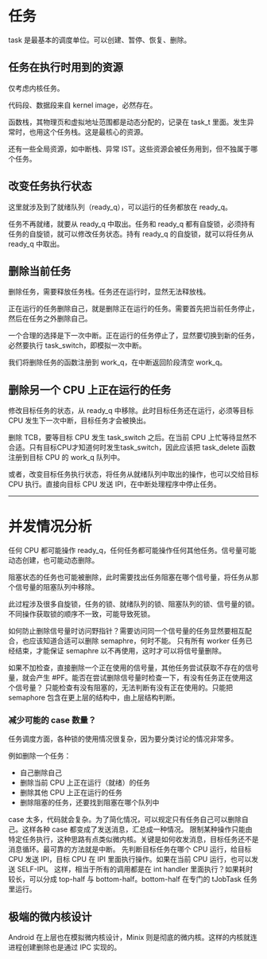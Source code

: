# 任务

task 是最基本的调度单位。可以创建、暂停、恢复、删除。

## 任务在执行时用到的资源

仅考虑内核任务。

代码段、数据段来自 kernel image，必然存在。

函数栈，其物理页和虚拟地址范围都是动态分配的，记录在 task_t 里面。发生异常时，也用这个任务栈。这是最核心的资源。

还有一些全局资源，如中断栈、异常 IST。这些资源会被任务用到，但不独属于哪个任务。

## 改变任务执行状态

这里就涉及到了就绪队列（ready_q），可以运行的任务都放在 ready_q。

任务不再就绪，就要从 ready_q 中取出。任务和 ready_q 都有自旋锁，必须持有任务的自旋锁，就可以修改任务状态。持有 ready_q 的自旋锁，就可以将任务从 ready_q 中取出。

## 删除当前任务

删除任务，需要释放任务栈。任务还在运行时，显然无法释放栈。

正在运行的任务删除自己，就是删除正在运行的任务。需要首先把当前任务停止，然后在任务之外删除自己。

一个合理的选择是下一次中断。正在运行的任务停止了，显然要切换到新的任务，必然要执行 task_switch，即模拟一次中断。

我们将删除任务的函数注册到 work_q，在中断返回阶段清空 work_q。

## 删除另一个 CPU 上正在运行的任务

修改目标任务的状态，从 ready_q 中移除。此时目标任务还在运行，必须等目标 CPU 发生下一次中断，目标任务才会被换出。

删除 TCB，要等目标 CPU 发生 task_switch 之后。在当前 CPU 上忙等待显然不合适。只有目标CPU才知道何时发生task_switch，因此应该把 task_delete 函数注册到目标 CPU 的 work_q 队列中。

或者，改变目标任务执行状态，将任务从就绪队列中取出的操作，也可以交给目标 CPU 执行。直接向目标 CPU 发送 IPI，在中断处理程序中停止任务。

---

# 并发情况分析

任何 CPU 都可能操作 ready_q，任何任务都可能操作任何其他任务。信号量可能动态创建，也可能动态删除。

阻塞状态的任务也可能被删除，此时需要找出任务阻塞在哪个信号量，将任务从那个信号量的阻塞队列中移除。

此过程涉及很多自旋锁，任务的锁、就绪队列的锁、阻塞队列的锁、信号量的锁。不同操作获取锁的顺序不一致，可能导致死锁。

如何防止删除信号量时访问野指针？需要访问同一个信号量的任务显然要相互配合，也应该知道合适可以删除 semaphre，何时不能。
只有所有 worker 任务已经结束，才能保证 semaphre 以不再使用，这时才可以将信号量删除。

如果不加检查，直接删除一个正在使用的信号量，其他任务尝试获取不存在的信号量，就会产生 #PF。能否在尝试删除信号量时检查一下，有没有任务正在使用这个信号量？
只能检查有没有阻塞的，无法判断有没有正在使用的。只能把 semaphore 包含在更上层的结构中，由上层结构判断。

### 减少可能的 case 数量？

任务调度方面，各种锁的使用情况很复杂，因为要分类讨论的情况非常多。

例如删除一个任务：
- 自己删除自己
- 删除当前 CPU 上正在运行（就绪）的任务
- 删除其他 CPU 上正在运行的任务
- 删除阻塞的任务，还要找到阻塞在哪个队列中

case 太多，代码就会复杂。为了简化情况，可以规定只有任务自己可以删除自己。这样各种 case 都变成了发送消息，汇总成一种情况。
限制某种操作只能由特定任务执行，这种思路有点类似微内核。关键是如何收发消息，目标任务还不是消息循环。最可靠的方法就是中断。
先判断目标任务在哪个 CPU 运行，给目标 CPU 发送 IPI，目标 CPU 在 IPI 里面执行操作。如果在当前 CPU 运行，也可以发送 SELF-IPI。
这样，相当于所有的调用都是在 int handler 里面执行？如果耗时较长，可以分成 top-half 与 bottom-half。bottom-half 在专门的 tJobTask 任务里运行。

## 极端的微内核设计

Android 在上层也在模拟微内核设计，Minix 则是彻底的微内核。这样的内核就连进程创建删除也是通过 IPC 实现的。
